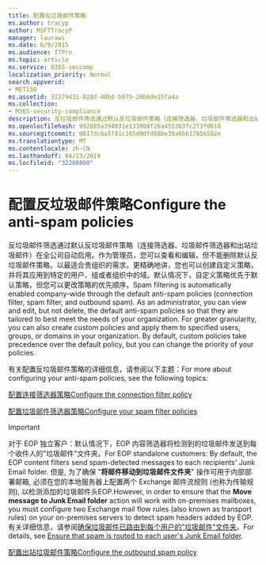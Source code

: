 ```yaml
---
title: 配置反垃圾邮件策略
ms.author: tracyp
author: MSFTTracyP
manager: laurawi
ms.date: 6/9/2015
ms.audience: ITPro
ms.topic: article
ms.service: O365-seccomp
localization_priority: Normal
search.appverid:
- MET150
ms.assetid: 31279431-828d-48bd-b979-20b6de15fa4a
ms.collection:
- M365-security-compliance
description: 反垃圾邮件筛选通过默认反垃圾邮件策略（连接筛选器、垃圾邮件筛选器和出站垃圾邮件）在全公司自动启用。作为管理员，您可以查看和编辑，但不能删除默认反垃圾邮件策略，以最适合贵组织的需求。更精确地讲，您也可以创建自定义策略，并将其应用到特定的用户、组或者组织中的域。默认情况下，自定义策略优先于默认策略，但您可以更改策略的优先顺序。
ms.openlocfilehash: 992885a394031e133008f28a455383fc2f3f0616
ms.sourcegitcommit: 0017dc6a5f81c165d9dfd88be39a6bb17856582e
ms.translationtype: MT
ms.contentlocale: zh-CN
ms.lasthandoff: 04/23/2019
ms.locfileid: "32260800"
---
```

# <a name="configure-the-anti-spam-policies"></a><span data-ttu-id="fc9de-106">配置反垃圾邮件策略</span><span class="sxs-lookup"><span data-stu-id="fc9de-106">Configure the anti-spam policies</span></span>

<span data-ttu-id="fc9de-p102">反垃圾邮件筛选通过默认反垃圾邮件策略（连接筛选器、垃圾邮件筛选器和出站垃圾邮件）在全公司自动启用。作为管理员，您可以查看和编辑，但不能删除默认反垃圾邮件策略，以最适合贵组织的需求。更精确地讲，您也可以创建自定义策略，并将其应用到特定的用户、组或者组织中的域。默认情况下，自定义策略优先于默认策略，但您可以更改策略的优先顺序。</span><span class="sxs-lookup"><span data-stu-id="fc9de-p102">Spam filtering is automatically enabled company-wide through the default anti-spam policies (connection filter, spam filter, and outbound spam). As an administrator, you can view and edit, but not delete, the default anti-spam policies so that they are tailored to best meet the needs of your organization. For greater granularity, you can also create custom policies and apply them to specified users, groups, or domains in your organization. By default, custom policies take precedence over the default policy, but you can change the priority of your policies.</span></span> 
  
<span data-ttu-id="fc9de-111">有关配置反垃圾邮件策略的详细信息，请参阅以下主题：</span><span class="sxs-lookup"><span data-stu-id="fc9de-111">For more about configuring your anti-spam policies, see the following topics:</span></span>
  
[<span data-ttu-id="fc9de-112">配置连接筛选器策略</span><span class="sxs-lookup"><span data-stu-id="fc9de-112">Configure the connection filter policy</span></span>](configure-the-connection-filter-policy.md)
  
[<span data-ttu-id="fc9de-113">配置垃圾邮件筛选器策略</span><span class="sxs-lookup"><span data-stu-id="fc9de-113">Configure your spam filter policies</span></span>](configure-your-spam-filter-policies.md)
  
> [!IMPORTANT]
> <span data-ttu-id="fc9de-114">对于 EOP 独立客户：默认情况下，EOP 内容筛选器将检测到的垃圾邮件发送到每个收件人的"垃圾邮件"文件夹。</span><span class="sxs-lookup"><span data-stu-id="fc9de-114">For EOP standalone customers: By default, the EOP content filters send spam-detected messages to each recipients' Junk Email folder.</span></span> <span data-ttu-id="fc9de-115">但是, 为了确保 "**将邮件移动到垃圾邮件文件夹**" 操作可用于内部部署邮箱, 必须在您的本地服务器上配置两个 Exchange 邮件流规则 (也称为传输规则), 以检测添加的垃圾邮件头EOP.</span><span class="sxs-lookup"><span data-stu-id="fc9de-115">However, in order to ensure that the **Move message to Junk Email folder** action will work with on-premises mailboxes, you must configure two Exchange mail flow rules (also known as transport rules) on your on-premises servers to detect spam headers added by EOP.</span></span> <span data-ttu-id="fc9de-116">有关详细信息，请参阅[确保垃圾邮件已路由到每个用户的"垃圾邮件"文件夹](ensure-that-spam-is-routed-to-each-user-s-junk-email-folder.md)。</span><span class="sxs-lookup"><span data-stu-id="fc9de-116">For details, see [Ensure that spam is routed to each user's Junk Email folder](ensure-that-spam-is-routed-to-each-user-s-junk-email-folder.md).</span></span> 
  
[<span data-ttu-id="fc9de-117">配置出站垃圾邮件策略</span><span class="sxs-lookup"><span data-stu-id="fc9de-117">Configure the outbound spam policy</span></span>](configure-the-outbound-spam-policy.md)
  


